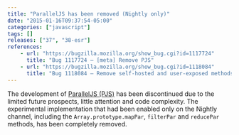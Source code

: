 ```yaml
---
title: "ParallelJS has been removed (Nightly only)"
date: "2015-01-16T09:37:54-05:00"
categories: ["javascript"]
tags: []
releases: ["37", "38-esr"]
references:
    - url: "https://bugzilla.mozilla.org/show_bug.cgi?id=1117724"
      title: "Bug 1117724 – [meta] Remove PJS"
    - url: "https://bugzilla.mozilla.org/show_bug.cgi?id=1118084"
      title: "Bug 1118084 – Remove self-hosted and user-exposed methods from PJS"
---
```

The development of [ParallelJS (PJS)](http://wiki.ecmascript.org/doku.php?id=strawman:data_parallelism) has been discontinued due to the limited future prospects, little attention and code complexity. The experimental implementation that had been enabled only on the Nightly channel, including the `Array.prototype.mapPar`, `filterPar` and `reducePar` methods, has been completely removed.
